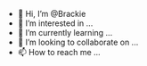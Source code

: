 - 👋 Hi, I’m @Brackie
- 👀 I’m interested in ...
- 🌱 I’m currently learning ...
- 💞️ I’m looking to collaborate on ...
- 📫 How to reach me ...

<!---
Brackie/Brackie is a ✨ special ✨ repository because its `README.md` (this file) appears on your GitHub profile.
You can click the Preview link to take a look at your changes.
--->
